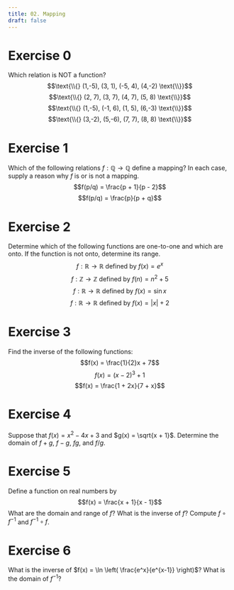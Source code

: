 ```yaml
---
title: 02. Mapping
draft: false
---
```


# Exercise 0
Which relation is NOT a function?
$$\text{\\{} (1,-5), (3, 1), (-5, 4), (4,-2) \text{\\}}$$
$$\text{\\{} (2, 7), (3, 7), (4, 7), (5, 8) \text{\\}}$$
$$\text{\\{} (1,-5), (-1, 6), (1, 5), (6,-3) \text{\\}}$$
$$\text{\\{} (3,-2), (5,-6), (7, 7), (8, 8) \text{\\}}$$

# Exercise 1
Which of the following relations $f : \mathbb{Q} \to \mathbb{Q}$ define a mapping? In each case, supply a reason why $f$ is or is not a mapping.
$$f(p/q) = \frac{p + 1}{p - 2}$$
$$f(p/q) = \frac{p}{p + q}$$

# Exercise 2
Determine which of the following functions are one-to-one and which are onto. If the function is not onto, determine its range.
$$f : \mathbb{R} \to \mathbb{R} \text{ defined by } f(x) = e^x$$
$$f : \mathbb{Z} \to \mathbb{Z} \text{ defined by } f(n) = n^2 + 5$$
$$f : \mathbb{R} \to \mathbb{R} \text{ defined by } f(x) = \sin x$$
$$f : \mathbb{R} \to \mathbb{R} \text{ defined by } f(x) = |x| + 2$$

# Exercise 3
Find the inverse of the following functions:
$$f(x) = \frac{1}{2}x + 7$$
$$f(x) = (x - 2)^3 + 1$$
$$f(x) = \frac{1 + 2x}{7 + x}$$

# Exercise 4
Suppose that $f(x) = x^2 - 4x + 3$ and $g(x) = \sqrt{x + 1}$. Determine the domain of $f + g$, $f - g$, $f g$, and $f / g$.

# Exercise 5
Define a function on real numbers by
$$f(x) = \frac{x + 1}{x - 1}$$
What are the domain and range of $f$? What is the inverse of $f$? Compute $f \circ f^{-1}$ and $f^{-1} \circ f$.

# Exercise 6
What is the inverse of $f(x) = \ln \left( \frac{e^x}{e^{x-1}} \right)$? What is the domain of $f^{-1}$?
